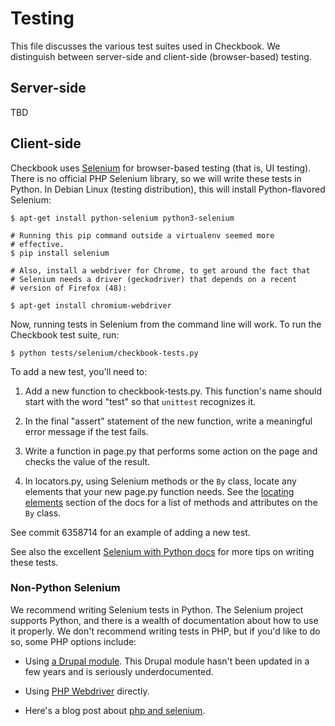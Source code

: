 Testing
==================

This file discusses the various test suites used in Checkbook.  We
distinguish between server-side and client-side (browser-based) testing.


Server-side
------------

TBD


Client-side
---------------

Checkbook uses [Selenium](http://www.seleniumhq.org/) for browser-based
testing (that is, UI testing).  There is no official PHP Selenium
library, so we will write these tests in Python.  In Debian Linux
(testing distribution), this will install Python-flavored Selenium:

    $ apt-get install python-selenium python3-selenium
    
    # Running this pip command outside a virtualenv seemed more
    # effective.
    $ pip install selenium
    
    # Also, install a webdriver for Chrome, to get around the fact that
    # Selenium needs a driver (geckodriver) that depends on a recent
    # version of Firefox (48):
    
    $ apt-get install chromium-webdriver

Now, running tests in Selenium from the command line will work.  To run
the Checkbook test suite, run:

    $ python tests/selenium/checkbook-tests.py 

To add a new test, you'll need to:

1. Add a new function to checkbook-tests.py.  This function's name
should start with the word "test" so that `unittest` recognizes it.
2. In the final "assert" statement of the new function, write a
meaningful error message if the test fails.
3. Write a function in page.py that performs some action on the page and
checks the value of the result.

4. In locators.py, using Selenium methods or the `By` class, locate any
elements that your new page.py function needs.  See the [locating
elements](http://selenium-python.readthedocs.io/locating-elements.html)
section of the docs for a list of methods and attributes on the `By`
class.

See commit 6358714 for an example of adding a new test.

See also the excellent [Selenium with Python
docs](http://selenium-python.readthedocs.io/index.html) for more tips on
writing these tests.


### Non-Python Selenium

We recommend writing Selenium tests in Python.  The Selenium project
supports Python, and there is a wealth of documentation about how to use
it properly.  We don't recommend writing tests in PHP, but if you'd like
to do so, some PHP options include:

- Using [a Drupal module](https://www.drupal.org/project/selenium).
  This Drupal module hasn't been updated in a few years and is seriously
  underdocumented.

- Using [PHP Webdriver](https://github.com/facebook/php-webdriver)
  directly.

- Here's a blog post about [php and
  selenium](http://codeception.com/11-12-2013/working-with-phpunit-and-selenium-webdriver.html).
